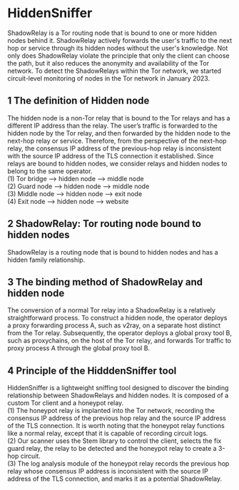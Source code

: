 # HiddenSniffer
ShadowRelay is a Tor routing node that is bound to one or more hidden nodes behind it. ShadowRelay actively forwards the user's traffic to the next hop or service through its hidden nodes without the user's knowledge. Not only does ShadowRelay violate the principle that only the client can choose the path, but it also reduces the anonymity and availability of the Tor network. To detect the ShadowRelays within the Tor network, we started circuit-level monitoring of nodes in the Tor network in January 2023.  

## 1 The definition of Hidden node
The hidden node is a non-Tor relay that is bound to the Tor relays and has a different IP address than the relay. The user’s traffic is forwarded to the hidden node by the Tor relay, and then forwarded by the hidden node to the next-hop relay or service. Therefore, from the perspective of the next-hop relay, the consensus IP address of the previous-hop relay is inconsistent with the source IP address of the TLS connection it established. Since relays are bound to hidden nodes, we consider relays and hidden nodes to belong to the same operator.  
(1) Tor bridge --> hidden node --> middle node  
(2) Guard node --> hidden node --> middle node  
(3) Middle node --> hidden node --> exit node  
(4) Exit node --> hidden node --> website  

## 2 ShadowRelay: Tor routing node bound to hidden nodes  
ShadowRelay is a routing node that is bound to  hidden nodes and has a hidden family relationship.

## 3 The binding method of ShadowRelay and hidden node 
The conversion of a normal Tor relay into a ShadowRelay is a relatively straightforward process. To construct a hidden node, the operator deploys a proxy forwarding process A, such as v2ray, on a separate host distinct from the Tor relay. Subsequently, the operator deploys a global proxy tool B, such as proxychains, on the host of the Tor relay, and forwards Tor traffic to proxy process A through the global proxy tool B.

## 4 Principle of the HidddenSniffer tool
HiddenSniffer is a lightweight sniffing tool designed to discover the binding relationship between ShadowRelays and hidden nodes. It is composed of a custom Tor client and a honeypot relay.  
(1) The honeypot relay is implanted into the Tor network, recording the consensus IP address of the previous hop relay and the source IP address of the TLS connection. It is worth noting that the honeypot relay functions like a normal relay, except that it is capable of recording circuit logs.  
(2) Our scanner uses the Stem library to control the client, selects the fix guard relay, the relay to be detected and the honeypot relay to create a 3-hop circuit.  
(3) The log analysis module of the honeypot relay records the previous hop relay whose consensus IP address is inconsistent with the source IP address of the TLS connection, and marks it as a potential ShadowRelay.   

